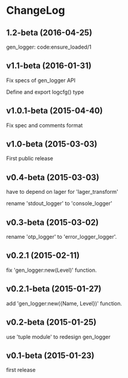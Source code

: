 
ChangeLog
=========

1.2-beta (2016-04-25)
---------------------

gen_logger: code:ensure_loaded/1


v1.1-beta (2016-01-31)
------------------------

Fix specs of gen_logger API

Define and export logcfg() type


v1.0.1-beta (2015-04-40)
------------------------

Fix spec and comments format


v1.0-beta (2015-03-03)
------------------------

First public release


v0.4-beta (2015-03-03)
------------------------

have to depend on lager for 'lager_transform'

rename 'stdout_logger' to 'console_logger'


v0.3-beta (2015-03-02)
------------------------

rename 'otp_logger' to 'error_logger_logger'.


v0.2.1 (2015-02-11)
------------------------

fix 'gen_logger:new(Level)' function.


v0.2.1-beta (2015-01-27)
------------------------

add 'gen_logger:new({Name, Level})' function.


v0.2-beta (2015-01-25)
------------------------

use 'tuple module' to redesign gen_logger


v0.1-beta (2015-01-23)
------------------------

first release

